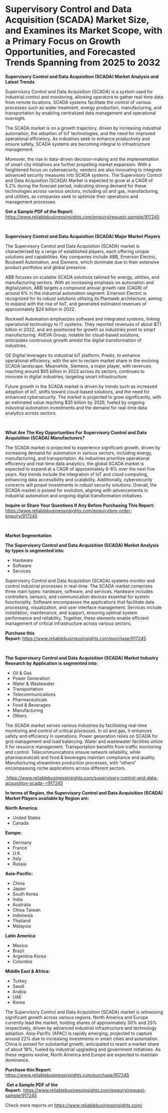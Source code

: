 <p><h1>Supervisory Control and Data Acquisition (SCADA) Market Size, and Examines its Market Scope, with a Primary Focus on Growth Opportunities, and Forecasted Trends Spanning from 2025 to 2032</h1></p><p><strong>Supervisory Control and Data Acquisition (SCADA) Market Analysis and Latest Trends</strong></p>
<p><p>Supervisory Control and Data Acquisition (SCADA) is a system used for industrial control and monitoring, allowing operators to gather real-time data from remote locations. SCADA systems facilitate the control of various processes such as water treatment, energy production, manufacturing, and transportation by enabling centralized data management and operational oversight. </p><p>The SCADA market is on a growth trajectory, driven by increasing industrial automation, the adoption of IoT technologies, and the need for improved operational efficiency. As industries seek to enhance productivity and ensure safety, SCADA systems are becoming integral to infrastructure management. </p><p>Moreover, the rise in data-driven decision-making and the implementation of smart city initiatives are further propelling market expansion. With a heightened focus on cybersecurity, vendors are also innovating to integrate advanced security measures into SCADA systems. The Supervisory Control and Data Acquisition (SCADA) Market is expected to grow at a CAGR of 5.2% during the forecast period, indicating strong demand for these technologies across various sectors, including oil and gas, manufacturing, and utilities, as companies seek to optimize their operations and management processes.</p></p>
<p><strong>Get a Sample PDF of the Report:&nbsp;</strong> <a href="https://www.reliablebusinessinsights.com/enquiry/request-sample/917245?utm_campaign=2298&utm_medium=2&utm_source=Github&utm_content=ia&utm_term=11032025&utm_id=supervisory-control-and-data-acquisition-scada">https://www.reliablebusinessinsights.com/enquiry/request-sample/917245</a></p>
<p>&nbsp;</p>
<p><strong>Supervisory Control and Data Acquisition (SCADA) Major Market Players</strong></p>
<p><p>The Supervisory Control and Data Acquisition (SCADA) market is characterized by a range of established players, each offering unique solutions and capabilities. Key companies include ABB, Emerson Electric, Rockwell Automation, and Siemens, which dominate due to their extensive product portfolios and global presence. </p><p>ABB focuses on scalable SCADA solutions tailored for energy, utilities, and manufacturing sectors. With an increasing emphasis on automation and digitalization, ABB targets a compound annual growth rate (CAGR) of around 6% in the industrial automation segment. Emerson Electric is recognized for its robust solutions utilizing its Plantweb architecture, aiming to expand with the rise of IIoT, and generated estimated revenues of approximately $24 billion in 2022.</p><p>Rockwell Automation emphasizes software and integrated systems, linking operational technology to IT systems. They reported revenues of about $7.1 billion in 2022, and are positioned for growth as industries pivot to smart manufacturing. AVEVA Group, notable for cloud-based solutions, anticipates continuous growth amidst the digital transformation of industries.</p><p>GE Digital leverages its industrial IoT platform, Predix, to enhance operational efficiency, with the aim to reclaim market share in the evolving SCADA landscape. Meanwhile, Siemens, a major player, with revenues reaching around $65 billion in 2022 across its sectors, continues to innovate in digital industries, targeting smart infrastructure.</p><p>Future growth in the SCADA market is driven by trends such as increased adoption of IoT, shifts toward cloud-based solutions, and the need for enhanced cybersecurity. The market is projected to grow significantly, with an estimated value reaching $35 billion by 2026, fueled by ongoing industrial automation investments and the demand for real-time data analytics across sectors.</p></p>
<p>&nbsp;</p>
<p><strong>What Are The Key Opportunities For Supervisory Control and Data Acquisition (SCADA) Manufacturers?</strong></p>
<p><p>The SCADA market is projected to experience significant growth, driven by increasing demand for automation in various sectors, including energy, manufacturing, and transportation. As industries prioritize operational efficiency and real-time data analytics, the global SCADA market is expected to expand at a CAGR of approximately 6-8% over the next five years. Key trends include the integration of IoT and cloud computing, enhancing data accessibility and scalability. Additionally, cybersecurity concerns will propel investments in robust security solutions. Overall, the SCADA market is poised for evolution, aligning with advancements in industrial automation and ongoing digital transformation initiatives.</p></p>
<p><strong>Inquire or Share Your Questions If Any Before Purchasing This Report:</strong> <a href="https://www.reliablebusinessinsights.com/enquiry/pre-order-enquiry/917245?utm_campaign=2298&utm_medium=2&utm_source=Github&utm_content=ia&utm_term=11032025&utm_id=supervisory-control-and-data-acquisition-scada">https://www.reliablebusinessinsights.com/enquiry/pre-order-enquiry/917245</a></p>
<p>&nbsp;</p>
<p><strong>Market Segmentation</strong></p>
<p><strong>The Supervisory Control and Data Acquisition (SCADA) Market Analysis by types is segmented into:</strong></p>
<p><ul><li>Hardware</li><li>Software</li><li>Services</li></ul></p>
<p><p>Supervisory Control and Data Acquisition (SCADA) systems monitor and control industrial processes in real-time. The SCADA market comprises three main types: hardware, software, and services. Hardware includes controllers, sensors, and communication devices essential for system functionality. Software encompasses the applications that facilitate data processing, visualization, and user interface management. Services include installation, maintenance, and support, ensuring optimal system performance and reliability. Together, these elements enable efficient management of critical infrastructure across various sectors.</p></p>
<p><strong>Purchase this Report:&nbsp;</strong><a href="https://www.reliablebusinessinsights.com/purchase/917245?utm_campaign=2298&utm_medium=2&utm_source=Github&utm_content=ia&utm_term=11032025&utm_id=supervisory-control-and-data-acquisition-scada">https://www.reliablebusinessinsights.com/purchase/917245</a></p>
<p>&nbsp;</p>
<p><strong>The Supervisory Control and Data Acquisition (SCADA) Market Industry Research by Application is segmented into:</strong></p>
<p><ul><li>Oil & Gas</li><li>Power Generation</li><li>Water & Wastewater</li><li>Transportation</li><li>Telecommunications</li><li>Pharmaceuticals</li><li>Food & Beverages</li><li>Manufacturing</li><li>Others</li></ul></p>
<p><p>The SCADA market serves various industries by facilitating real-time monitoring and control of critical processes. In oil and gas, it enhances safety and efficiency in operations. Power generation relies on SCADA for grid management and load balancing. Water and wastewater facilities utilize it for resource management. Transportation benefits from traffic monitoring and control. Telecommunications ensure network reliability, while pharmaceuticals and food & beverages maintain compliance and quality. Manufacturing streamlines production processes, with “others” encompassing niche applications across different sectors.</p></p>
<p><a href="https://www.reliablebusinessinsights.com/supervisory-control-and-data-acquisition-scada--r917245?utm_campaign=2298&utm_medium=2&utm_source=Github&utm_content=ia&utm_term=11032025&utm_id=supervisory-control-and-data-acquisition-scada">&nbsp;https://www.reliablebusinessinsights.com/supervisory-control-and-data-acquisition-scada--r917245</a></p>
<p><strong>In terms of Region, the Supervisory Control and Data Acquisition (SCADA) Market Players available by Region are:</strong></p>
<p>
    <p> <strong> North America: </strong>
        <ul>
            <li>United States</li>
            <li>Canada</li>
        </ul>
        </p> 
    <p> <strong> Europe: </strong>
        <ul>
            <li>Germany</li>
            <li>France</li>
            <li>U.K.</li>
            <li>Italy</li>
            <li>Russia</li>
        </ul>
        </p> 
    <p> <strong> Asia-Pacific: </strong>
        <ul>
            <li>China</li>
            <li>Japan</li>
            <li>South Korea</li>
            <li>India</li>
            <li>Australia</li>
            <li>China Taiwan</li>
            <li>Indonesia</li>
            <li>Thailand</li>
            <li>Malaysia</li>
        </ul>
        </p> 
    <p> <strong> Latin America: </strong>
        <ul>
            <li>Mexico</li>
            <li>Brazil</li>
            <li>Argentina Korea</li>
            <li>Colombia</li>
        </ul>
        </p> 
    <p> <strong> Middle East & Africa: </strong>
        <ul>
            <li>Turkey</li>
            <li>Saudi</li>
            <li>Arabia</li>
            <li>UAE</li>
            <li>Korea</li>
        </ul>
    </p>
    </p>
<p><p>The Supervisory Control and Data Acquisition (SCADA) market is witnessing significant growth across various regions. North America and Europe currently lead the market, holding shares of approximately 30% and 25% respectively, driven by advanced industrial infrastructure and technology adoption. Asia-Pacific (APAC) is rapidly emerging, projected to capture around 22% due to increasing investments in smart cities and automation. China is poised for substantial growth, anticipated to reach a market share of about 18%, fueled by industrial upgrading and government initiatives. As these regions evolve, North America and Europe are expected to maintain dominance.</p></p>
<p><strong>Purchase this Report: </strong><a href="https://www.reliablebusinessinsights.com/purchase/917245?utm_campaign=2298&utm_medium=2&utm_source=Github&utm_content=ia&utm_term=11032025&utm_id=supervisory-control-and-data-acquisition-scada">https://www.reliablebusinessinsights.com/purchase/917245</a></p>
<p>&nbsp;<strong>Get a Sample PDF of the Report:&nbsp;&nbsp;</strong><a href="https://www.reliablebusinessinsights.com/enquiry/request-sample/917245?utm_campaign=2298&utm_medium=2&utm_source=Github&utm_content=ia&utm_term=11032025&utm_id=supervisory-control-and-data-acquisition-scada">https://www.reliablebusinessinsights.com/enquiry/request-sample/917245</a></p>
<p><strong></strong></p>
<p>Check more reports on <a href="https://www.reliablebusinessinsights.com/?utm_campaign=2298&utm_medium=2&utm_source=Github&utm_content=ia&utm_term=11032025&utm_id=supervisory-control-and-data-acquisition-scada">https://www.reliablebusinessinsights.com/</a></p>